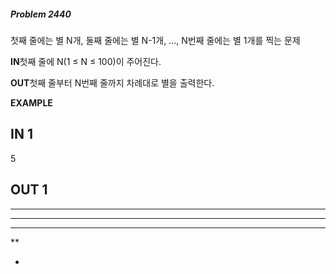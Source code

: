 #####   Problem 2440  ######
첫째 줄에는 별 N개, 둘째 줄에는 별 N-1개, ..., N번째 줄에는 별 1개를 찍는 문제


 **IN**첫째 줄에 N(1 ≤ N ≤ 100)이 주어진다.


 **OUT**첫째 줄부터 N번째 줄까지 차례대로 별을 출력한다.


 **EXAMPLE**
## IN 1 ###
5
## OUT 1 ###
*****
****
***
**
*

